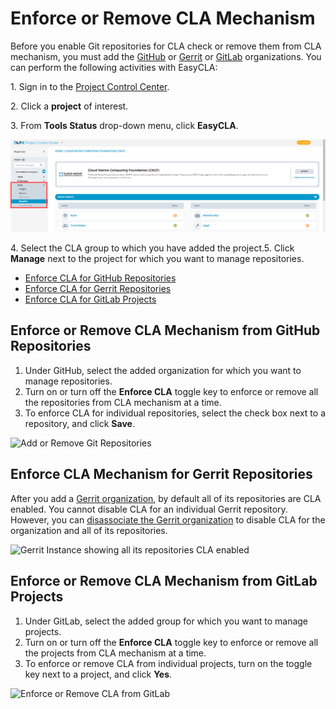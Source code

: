 # Enforce or Remove CLA Mechanism

Before you enable Git repositories for CLA check or remove them from CLA mechanism, you must add the [GitHub](add-and-manage-github-organizations.md#add-github-organization) or [Gerrit](add-and-manage-gerrit-organizations.md#add-gerrit-organization) or [GitLab](add-and-manage-gitlab-groups.md#add-gitlab-groups) organizations. You can perform the following activities with EasyCLA:

1\. Sign in to the [Project Control Center](https://projectadmin.lfx.linuxfoundation.org).

2\. Click a **project** of interest.

3\. From **Tools Status** drop-down menu, click **EasyCLA**.

![Tools Status Tab](<../../../.gitbook/assets/tools status tab.png>)

4\. Select the CLA group to which you have added the project.5. Click **Manage** next to the project for which you want to manage repositories.

* ​[Enforce CLA for GitHub Repositories](enforce-or-remove-cla-mechanism.md#enforce-or-remove-cla-mechanism-from-github-repositories)​
* ​[Enforce CLA for Gerrit Repositories​](enforce-or-remove-cla-mechanism.md#enforce-cla-mechanism-for-gerrit-repositories)
* [​Enforce CLA for GitLab Projects​](enforce-or-remove-cla-mechanism.md#enforce-or-remove-cla-mechanism-from-gitlab-projects)

## Enforce or Remove CLA Mechanism from GitHub Repositories <a href="#enforce-or-remove-cla-mechanism-from-github-repositories" id="enforce-or-remove-cla-mechanism-from-github-repositories"></a>

1. Under GitHub, select the added organization for which you want to manage repositories.
2. Turn on or turn off the **Enforce CLA** toggle key to enforce or remove all the repositories from CLA mechanism at a time.
3. To enforce CLA for individual repositories, select the check box next to a repository, and click **Save**.

![Add or Remove Git Repositories](<../../../.gitbook/assets/add or remove git repositories.png>)

## Enforce CLA Mechanism for Gerrit Repositories <a href="#enforce-cla-mechanism-for-gerrit-repositories" id="enforce-cla-mechanism-for-gerrit-repositories"></a>

After you add a [Gerrit organization](add-and-manage-gerrit-organizations.md#add-gerrit-organization), by default all of its repositories are CLA enabled. You cannot disable CLA for an individual Gerrit repository. However, you can [disassociate the Gerrit organization](add-and-manage-gerrit-organizations.md#disassociate-gerrit-organization) to disable CLA for the organization and all of its repositories.

![Gerrit Instance showing all its repositories CLA enabled](<../../../.gitbook/assets/gerrit instances.png>)

## Enforce or Remove CLA Mechanism from GitLab Projects <a href="#enforce-or-remove-cla-mechanism-from-gitlab-projects" id="enforce-or-remove-cla-mechanism-from-gitlab-projects"></a>

1. Under GitLab, select the added group for which you want to manage projects.
2. Turn on or turn off the **Enforce CLA** toggle key to enforce or remove all the projects from CLA mechanism at a time.
3. To enforce or remove CLA from individual projects, turn on the toggle key next to a project, and click **Yes**.

![Enforce or Remove CLA from GitLab](<../../../.gitbook/assets/enforce or remove CLA for GitLab.png>)
